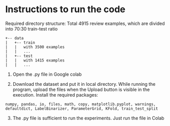 # Instructions to run the code
Required directory structure: Total 4915 review examples, which are divided into 70:30 train-test ratio
```
+-- data
|   +-- train
|   |   with 3500 examples
|   |   ...
|   +-- test
|   |   with 1415 examples
|   |   ...
```
1. Open the .py file in Google colab

2. Download the dataset and put it in local directory. While running the program, upload the files when the Upload button is visible in the execution.
 Install the required packages:
```
numpy, pandas, io, files, math, copy, matplotlib.pyplot, warnings, defaultdict, LabelBinarizer, ParameterGrid, KFold, train_test_split
```

3. The .py file is sufficient to run the experiments. Just run the file in Colab
